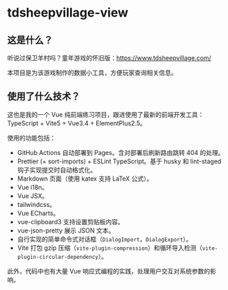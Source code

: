 # tdsheepvillage-view

## 这是什么？

听说过保卫羊村吗？童年游戏的怀旧版：<https://www.tdsheepvillage.com/>

本项目是为该游戏制作的数据小工具，方便玩家查询相关信息。

## 使用了什么技术？

这也是我的一个 Vue 纯前端练习项目，跟进使用了最新的前端开发工具：TypeScript + Vite5 + Vue3.4 + ElementPlus2.5。

使用的功能包括：

- GitHub Actions 自动部署到 Pages。含对部署后刷新路由跳转 404 的处理。
- Prettier (+ sort-imports) + ESLint TypeScript。基于 husky 和 lint-staged 钩子实现提交时自动格式化。
- Markdown 页面（使用 katex 支持 LaTeX 公式）。
- Vue i18n。
- Vue JSX。
- tailwindcss。
- Vue ECharts。
- vue-clipboard3 支持设置剪贴板内容。
- vue-json-pretty 展示 JSON 文本。
- 自行实现的简单命令式对话框（`DialogImport`，`DialogExport`）。
- Vite 打包 gzip 压缩（`vite-plugin-compression`）和循环导入检测（`vite-plugin-circular-dependency`）。

此外，代码中也有大量 Vue 响应式编程的实践，处理用户交互对系统参数的影响。
